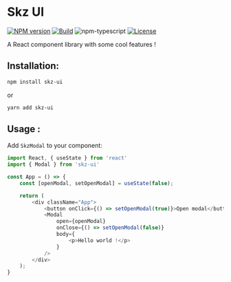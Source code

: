 # Skz UI

[![NPM version][npm-image]][npm-url]
[![Build][github-build]][github-build-url]
![npm-typescript]
[![License][github-license]][github-license-url]

A React component library with some cool features !

## Installation:

```bash
npm install skz-ui
```

or

```bash
yarn add skz-ui
```

## Usage :

Add `SkzModal` to your component:

```js
import React, { useState } from 'react'
import { Modal } from 'skz-ui'

const App = () => {
    const [openModal, setOpenModal] = useState(false);

    return (
        <div className="App">
            <button onClick={() => setOpenModal(true)}>Open modal</button>
            <Modal 
                open={openModal}
                onClose={() => setOpenModal(false)}
                body={
                    <p>Hello world !</p>
                }
            />
        </div>
    );
}
```

[npm-url]: https://www.npmjs.com/package/skz-ui
[npm-image]: https://img.shields.io/npm/v/skz-ui
[github-license]: https://img.shields.io/github/license/sebastien-gervilla/skz-ui
[github-license-url]: https://github.com/sebastien-gervilla/skz-ui/blob/master/LICENSE
[github-build]: https://github.com/sebastien-gervilla/skz-ui/actions/workflows/publish.yml/badge.svg
[github-build-url]: https://github.com/sebastien-gervilla/skz-ui/actions/workflows/publish.yml
[npm-typescript]: https://img.shields.io/npm/types/skz-ui
